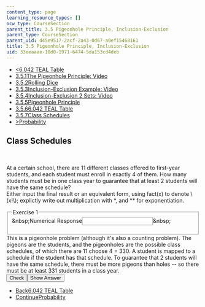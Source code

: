 ```yaml
---
content_type: page
learning_resource_types: []
ocw_type: CourseSection
parent_title: 3.5 Pigeonhole Principle, Inclusion-Exclusion
parent_type: CourseSection
parent_uid: d45e9517-2acf-2a43-0d67-a0ef15468161
title: 3.5 Pigeonhole Principle, Inclusion-Exclusion
uid: 33eeaaae-10d0-1971-6474-5da153cd4deb
---
```

<ul class="navigation pagination"><li id="top_bck_btn"><a href='/courses/electrical-engineering-and-computer-science/6-042j-mathematics-for-computer-science-spring-2015/counting/tp10-1/vertical-0bb6e57f86c4';><<span>6.042 TEAL Table</span></a></li><li id="flp_btn_1" ><a href='/courses/electrical-engineering-and-computer-science/6-042j-mathematics-for-computer-science-spring-2015/counting/tp10-1'>3.5.1<span>The Pigeonhole Principle: Video</span></a></li><li id="flp_btn_2" ><a href='/courses/electrical-engineering-and-computer-science/6-042j-mathematics-for-computer-science-spring-2015/counting/tp10-1/vertical-4e860a9da2fe'>3.5.2<span>Rolling Dice</span></a></li><li id="flp_btn_3" ><a href='/courses/electrical-engineering-and-computer-science/6-042j-mathematics-for-computer-science-spring-2015/counting/tp10-1/vertical-6d18e84b97d0'>3.5.3<span>Inclusion-Exclusion Example: Video</span></a></li><li id="flp_btn_4" ><a href='/courses/electrical-engineering-and-computer-science/6-042j-mathematics-for-computer-science-spring-2015/counting/tp10-1/vertical-d7d25ffeb295'>3.5.4<span>Inclusion-Exclusion 2 Sets: Video</span></a></li><li id="flp_btn_5" ><a href='/courses/electrical-engineering-and-computer-science/6-042j-mathematics-for-computer-science-spring-2015/counting/tp10-1/vertical-138fcb49e968'>3.5.5<span>Pigeonhole Principle</span></a></li><li id="flp_btn_6" ><a href='/courses/electrical-engineering-and-computer-science/6-042j-mathematics-for-computer-science-spring-2015/counting/tp10-1/vertical-0bb6e57f86c4'>3.5.6<span>6.042 TEAL Table</span></a></li><li id="flp_btn_7" class="button_selected"><a href='/courses/electrical-engineering-and-computer-science/6-042j-mathematics-for-computer-science-spring-2015/counting/tp10-1/class-schedules'>3.5.7<span>Class Schedules</span></a></li><li id="top_continue_btn"><a href='/courses/electrical-engineering-and-computer-science/6-042j-mathematics-for-computer-science-spring-2015/probability';>><span>Probability</span></a></li></ul><h2 class="subhead">Class Schedules</h2><div class="self_assessment">
<br display_name="Class Schedules" url_name="Class_Schedules_2" />
<div id="Q1_div" class="problem_question"><p display_name="Class Schedules" url_name="Class_Schedules_3">At a certain school, there are 11 different classes offered to first-year students, and each student must enroll in exactly 4 of them. How many students must be in one class year to guarantee that at least 2 students will have the same schedule?
    <br />
  Either input the final result or an equivalent form, using fact(x) to denote \(x!\); explictly write out multiplication with *, and ** for exponentiation.</p><fieldset><legend class="visually-hidden">Exercise 1</legend><div class="choice"><label id="Q1_label"><span id="Q1_aria_status" tabindex="-1" class="visually-hidden">&amp;nbsp;</span><span class="visually-hidden">Numerical Response</span><input type="text" id="Q1_input" value="" onkeypress="numericTypedOrDropDownSelected(1)" class="problem_text_input"><input type="hidden" id="Q1_ans" value="331"><input type="hidden" id="Q1_tolerance" value="0"><span id="Q1_normal_status" class="nostatus" aria-hidden="true">&amp;nbsp;</span></label></div><p id="S1_ans" tabindex="-1" class="problem_answer"></p></fieldset></div><div id="S1_div" class="problem_solution" tabindex="-1" display_name="Class Schedules" url_name="Class_Schedules_5">
    This is a pigeonhole problem (although it's also a counting problem). The pigeons are the students, and the pigeonholes are the possible class schedules, of which there are 11 choose 4 = 330. A student is mapped to a schedule if the student has that schedule. To guarantee that 2 students will have the same schedule, there must be more pigeons than holes -- so there must be at least 331 students in a class year.
  </div><div class="action"><button id="Q1_button" onclick="checkAnswer({1: 'numerical'})" class="problem_mo_button">Check</button><button id="Q1_button_show" onclick="showHideSolution({1: 'numerical'}, 1, [1])" class="problem_mo_button">Show Answer</button></div></div><ul class="navigation progress"><li id="bck_btn"><a href='/courses/electrical-engineering-and-computer-science/6-042j-mathematics-for-computer-science-spring-2015/counting/tp10-1/vertical-0bb6e57f86c4';>Back<span>6.042 TEAL Table</span></a></li><li id="continue_btn"><a href='/courses/electrical-engineering-and-computer-science/6-042j-mathematics-for-computer-science-spring-2015/probability';>Continue<span>Probability</span></a></li></ul>